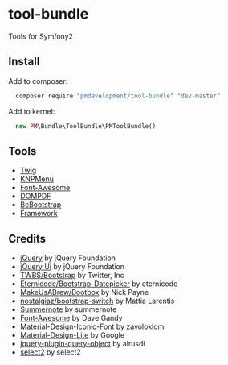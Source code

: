 tool-bundle
===============

Tools for Symfony2

## Install

Add to composer:

```js
  composer require "pmdevelopment/tool-bundle" "dev-master"
```

Add to kernel:

```php
  new PM\Bundle\ToolBundle\PMToolBundle()
```

## Tools

* [Twig](Resources/doc/twig.md)
* [KNPMenu](Resources/doc/knpmenu.md)
* [Font-Awesome](Resources/doc/fontawesome.md)
* [DOMPDF](Resources/doc/dompdf.md)
* [BcBootstrap](Resources/doc/bcbootstrap.md)
* [Framework](Resources/doc/framework.md)

## Credits

* [jQuery](https://github.com/jquery/jquery) by jQuery Foundation
* [jQuery Ui](https://github.com/jquery/jquery-ui) by jQuery Foundation
* [TWBS/Bootstrap](https://github.com/twbs/bootstrap) by Twitter, Inc
* [Eternicode/Bootstrap-Datepicker](https://github.com/eternicode/bootstrap-datepicker) by eternicode 
* [MakeUsABrew/Bootbox](https://github.com/makeusabrew/bootbox) by Nick Payne
* [nostalgiaz/bootstrap-switch](https://github.com/nostalgiaz/bootstrap-switch) by Mattia Larentis
* [Summernote](https://github.com/summernote/summernote/) by summernote
* [Font-Awesome](https://github.com/FortAwesome/Font-Awesome) by Dave Gandy
* [Material-Design-Iconic-Font](http://zavoloklom.github.io/material-design-iconic-font/) by zavoloklom
* [Material-Design-Lite](https://github.com/google/material-design-lite) by Google
* [jquery-plugin-query-object](https://github.com/alrusdi/jquery-plugin-query-object) by alrusdi
* [select2](https://github.com/select2/select2) by select2





